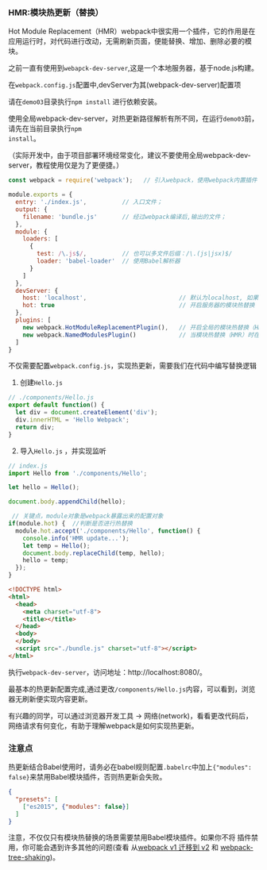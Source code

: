 ### HMR:模块热更新（替换）
Hot Module Replacement（HMR）webpack中很实用一个插件，它的作用是在应用运行时，对代码进行改动，无需刷新页面，便能替换、增加、删除必要的模块。

之前一直有使用到<code>webapck-dev-server</code>,这是一个本地服务器，基于node.js构建。

在<code>webpack.config.js</code>配置中,devServer为其(webpack-dev-server)配置项

请在<code>demo03</code>目录执行<code>npm install</code> 进行依赖安装。

使用全局webpack-dev-server，对热更新路径解析有所不同，在运行<code>demo03</code>前，请先在当前目录执行<code>npm install</code>。

（实际开发中，由于项目部署环境经常变化，建议不要使用全局webpack-dev-server，教程使用仅是为了更便捷。）

```javascript
const webpack = require('webpack');   // 引入webpack，使用webpack内置插件

module.exports = {
  entry: './index.js',          // 入口文件；
  output: {
    filename: 'bundle.js'       // 经过webpack编译后,输出的文件；
  },
  module: {
    loaders: [
      {
        test: /\.js$/,          // 也可以多文件后缀：/\.(js|jsx)$/
        loader: 'babel-loader'  // 使用Babel解析器
      }
    ]
  },
  devServer: {
    host: 'localhost',                          // 默认为localhost, 如果你希望服务器外部可访问,可以更改为：0.0.0.0
    hot: true                                   // 开启服务器的模块热替换（HMR）
  },
  plugins: [
    new webpack.HotModuleReplacementPlugin(),   // 开启全局的模块热替换（HMR）
    new webpack.NamedModulesPlugin()            // 当模块热替换（HMR）时在浏览器控制台输出对用户更友好的模块名字信息
  ]
}

```

不仅需要配置<code>webpack.config.js</code>，实现热更新，需要我们在代码中编写替换逻辑


1. 创建<code>Hello.js</code>

```javascript
// ./components/Hello.js
export default function() {
  let div = document.createElement('div');
  div.innerHTML = 'Hello Webpack';
  return div;
}

```

2. 导入<code>Hello.js</code> ，并实现监听

```javascript
// index.js
import Hello from './components/Hello';

let hello = Hello();

document.body.appendChild(hello);

 // 关键点，module对象是webpack暴露出来的配置对象
if(module.hot) {  //判断是否进行热替换
  module.hot.accept('./components/Hello', function() {
    console.info('HMR update...');
    let temp = Hello();
    document.body.replaceChild(temp, hello);
    hello = temp;
  });
}
```

```html
<!DOCTYPE html>
<html>
  <head>
    <meta charset="utf-8">
    <title></title>
  </head>
  <body>
  </body>
  <script src="./bundle.js" charset="utf-8"></script>
</html>

```


执行<code>webpack-dev-server</code>，访问地址：http://localhost:8080/。

最基本的热更新配置完成,通过更改<code>/components/Hello.js</code>内容，可以看到，浏览器无刷新便实现内容更新。

有兴趣的同学，可以通过浏览器开发工具 -> 网络(network)，看看更改代码后，网络请求有何变化，有助于理解webpack是如何实现热更新。


### 注意点
  热更新结合Babel使用时，请务必在babel规则配置<code>.babelrc</code>中加上<code>{"modules": false}</code>来禁用Babel模块插件，否则热更新会失败。

  ```json
  {
    "presets": [
      ["es2015", {"modules": false}]
    ]
  }

  ```

  注意，不仅仅只有模块热替换的场景需要禁用Babel模块插件。如果你不将
  插件禁用，你可能会遇到许多其他的问题(查看 从[webpack v1 迁移到 v2](http://www.css88.com/doc/webpack2/guides/migrating/#mixing-es2015-with-amd-and-commonjs) 和 [webpack-tree-shaking](http://2ality.com/2015/12/webpack-tree-shaking.html))。
